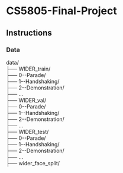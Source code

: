 # CS5805-Final-Project

## Instructions

### Data
data/ <br />
├── WIDER_train/ <br />
    ├── 0--Parade/ <br />
    ├── 1--Handshaking/ <br />
    ├── 2--Demonstration/ <br />
    ├── ... <br />
├── WIDER_val/ <br />
    ├── 0--Parade/ <br />
    ├── 1--Handshaking/ <br />
    ├── 2--Demonstration/ <br />
    ├── ... <br />
├── WIDER_test/ <br />
    ├── 0--Parade/ <br />
    ├── 1--Handshaking/ <br />
    ├── 2--Demonstration/ <br />
    ├── ... <br />
├── wider_face_split/ <br />
